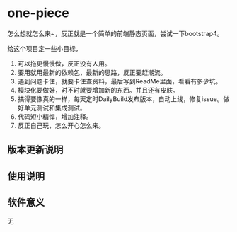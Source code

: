 # one-piece
怎么想就怎么来~，反正就是一个简单的前端静态页面，尝试一下bootstrap4。

给这个项目定一些小目标，

1. 可以拖更慢慢做，反正没有人用。
2. 要用就用最新的依赖包，最新的思路，反正要赶潮流。
3. 遇到问题卡住，就要卡住查资料，最后写到ReadMe里面，看看有多少坑。
4. 模块化要做好，时不时就要增加新的东西。并且还有皮肤。
5. 搞得要像真的一样，每天定时DailyBuild发布版本，自动上线，修复issue。做好单元测试和集成测试。
6. 代码短小精悍，增加注释。
7. 反正自己玩，怎么开心怎么来。

## 版本更新说明

## 使用说明

## 软件意义
无

